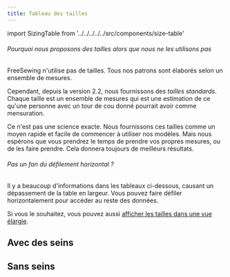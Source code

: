 ```yaml
---
title: Tableau des tailles
---
```


import SizingTable from '../../../../../src/components/size-table'

<Note>

###### Pourquoi nous proposons des tailles alors que nous ne les utilisons pas

FreeSewing n'utilise pas de tailles. Tous nos patrons sont élaborés selon un ensemble de mesures.

Cependant, depuis la version 2.2, nous fournissons des *tailles standards*. 
Chaque taille est un ensemble de mesures qui est une estimation de ce qu'une personne avec un tour de cou donné pourrait avoir comme mensuration.

Ce n'est pas une science exacte. Nous fournissons ces tailles comme un moyen rapide et facile de 
commencer à utiliser nos modèles. Mais nous espérons que vous prendrez le temps de prendre
vos propres mesures, ou de les faire prendre. Cela donnera toujours de meilleurs résultats.

</Note>

<div class="not-xs">
<Tip>

###### Pas un fan du défilement horizontal ?

Il y a beaucoup d'informations dans les tableaux ci-dessous, causant un dépassement de la table en largeur.
Vous pouvez faire défiler horizontalement pour accéder au reste des données.

Si vous le souhaitez, vous pouvez aussi [afficher les tailles dans une vue élargie](/sizes/).

</Tip>
</div>

## Avec des seins

<SizingTable breasts={true} />

## Sans seins

<SizingTable breasts={false} />

